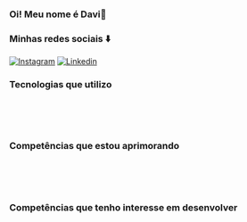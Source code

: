 

### Oi! Meu nome é Davi👋
### Minhas redes sociais ⬇️


[![Instagram](https://img.shields.io/badge/Instagram-E4405F?style=for-the-badge&logo=instagram&logoColor=white)](https://www.instagram.com/dfmiguel_/)
[![Linkedin](https://img.shields.io/badge/LinkedIn-0077B5?style=for-the-badge&logo=linkedin&logoColor=white)](https://www.linkedin.com/in/davi-miguel-664226217/)

### Tecnologias que utilizo

<div style = "display: inline_block"><br>
    <img alt = "" src ="https://img.shields.io/badge/JavaScript-F7DF1E?style=for-the-badge&logo=javascript&logoColor=black">
    <img alt = "" src ="https://img.shields.io/badge/Node.js-43853D?style=for-the-badge&logo=node.js&logoColor=white">
    <img alt = "" src = "https://img.shields.io/badge/Express.js-404D59?style=for-the-badge">
    <img alt = "" src = "https://img.shields.io/badge/MongoDB-4EA94B?style=for-the-badge&logo=mongodb&logoColor=white">
    <img alt = "" src = "https://img.shields.io/badge/Python-3776AB?style=for-the-badge&logo=python&logoColor=white">
    <img alt = "" src = "https://img.shields.io/badge/Flask-000000?style=for-the-badge&logo=flask&logoColor=white">
    <img alt = "" src = "https://img.shields.io/badge/PostgreSQL-316192?style=for-the-badge&logo=postgresql&logoColor=white">
    
    
<div><br/>

### Competências que estou aprimorando

<div style = "display: inline_block"><br>
    <img alt = "" src = "https://img.shields.io/badge/React-20232A?style=for-the-badge&logo=react&logoColor=61DAFB">
    <img alt = "" src = "https://img.shields.io/badge/Amazon_AWS-232F3E?style=for-the-badge&logo=amazon-aws&logoColor=white">
    
<div><br/>

### Competências que tenho interesse em desenvolver

<div style = "display: inline_block"><br>
   <img alt = "" src ="https://img.shields.io/badge/C%23-239120?style=for-the-badge&logo=c-sharp&logoColor=white"/>
   <img alt = "" src ="https://img.shields.io/badge/React_Native-20232A?style=for-the-badge&logo=react&logoColor=61DAFB"/>
   
<div><br/>



